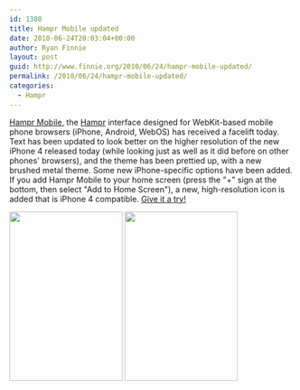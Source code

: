 ```yaml
---
id: 1380
title: Hampr Mobile updated
date: 2010-06-24T20:03:04+00:00
author: Ryan Finnie
layout: post
guid: http://www.finnie.org/2010/06/24/hampr-mobile-updated/
permalink: /2010/06/24/hampr-mobile-updated/
categories:
  - Hampr
---
```

[Hampr Mobile](https://www.hampr.com/mobile/webkit), the [Hampr](https://www.hampr.com/) interface designed for WebKit-based mobile phone browsers (iPhone, Android, WebOS) has received a facelift today. Text has been updated to look better on the higher resolution of the new iPhone 4 released today (while looking just as well as it did before on other phones' browsers), and the theme has been prettied up, with a new brushed metal theme. Some new iPhone-specific options have been added. If you add Hampr Mobile to your home screen (press the "+" sign at the bottom, then select "Add to Home Screen"), a new, high-resolution icon is added that is iPhone 4 compatible. [Give it a try!](https://www.hampr.com/mobile/webkit)

[<img src="/blog-media/2010/06/hampr4-1-200x300.png" alt="" title="hampr4-1" width="200" height="300" class="alignnone size-medium wp-image-1378" srcset="/blog-media/2010/06/hampr4-1-200x300.png 200w, /blog-media/2010/06/hampr4-1.png 640w" sizes="(max-width: 200px) 100vw, 200px" />](/blog-media/2010/06/hampr4-1.png) [<img src="/blog-media/2010/06/hampr4-2-200x300.png" alt="" title="hampr4-2" width="200" height="300" class="alignnone size-medium wp-image-1379" srcset="/blog-media/2010/06/hampr4-2-200x300.png 200w, /blog-media/2010/06/hampr4-2.png 640w" sizes="(max-width: 200px) 100vw, 200px" />](/blog-media/2010/06/hampr4-2.png)
